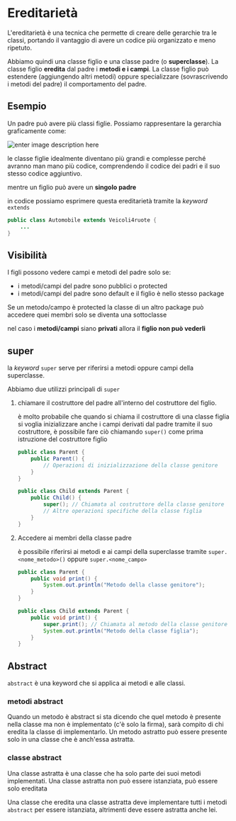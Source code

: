 ﻿# Ereditarietà

L'ereditarietà è una tecnica che permette di creare delle gerarchie tra le classi, portando il vantaggio di avere un codice più organizzato e meno ripetuto.

Abbiamo quindi una classe figlio e una classe padre (o **superclasse**). La classe figlio **eredita** dal padre i **metodi e i campi**. La classe figlio può estendere (aggiungendo altri metodi) oppure specializzare (sovrascrivendo i metodi del padre) il comportamento del padre.

## Esempio

Un padre può avere più classi figlie. Possiamo rappresentare la gerarchia graficamente come:

![enter image description here](https://i.ibb.co/7G8cLfX/ereditariet.png)

le classe figlie idealmente diventano più grandi e complesse perché avranno man mano più codice, comprendendo il codice dei padri e il suo stesso codice aggiuntivo.

mentre un figlio può avere un **singolo padre**

in codice possiamo esprimere questa ereditarietà tramite la *keyword* `extends`


```java
public class Automobile extends Veicoli4ruote {
	...
}
```

## Visibilità

I figli possono vedere campi e metodi del padre solo se:

- i metodi/campi del padre sono pubblici o protected
- i metodi/campi del padre sono default e il figlio è nello stesso package

Se un metodo/campo è protected la classe di un altro package può accedere quei membri solo se diventa una sottoclasse

nel caso i **metodi/campi** siano **privati** allora il **figlio non può vederli**


## super

la *keyword* `super` serve per riferirsi a metodi oppure campi della superclasse.

Abbiamo due utilizzi principali di `super`

1. chiamare il costruttore del padre all'interno del costruttore del figlio.

	è molto probabile che quando si chiama il costruttore di una classe figlia si voglia inizializzare anche i campi derivati dal padre tramite il suo costruttore, è possibile fare ciò chiamando `super()` come prima istruzione del costruttore figlio

	```java
	public class Parent {
	    public Parent() {
	        // Operazioni di inizializzazione della classe genitore
	    }
	}

	public class Child extends Parent {
	    public Child() {
	        super(); // Chiamata al costruttore della classe genitore
	        // Altre operazioni specifiche della classe figlia
	    }
	}
	```

2. Accedere ai membri della classe padre

	è possibile riferirsi ai metodi e ai campi della superclasse tramite `super.<nome_metodo>()` oppure `super.<nome_campo>`

	```java
	public class Parent {
	    public void print() {
	        System.out.println("Metodo della classe genitore");
	    }
	}

	public class Child extends Parent {
	    public void print() {
	        super.print(); // Chiamata al metodo della classe genitore
	        System.out.println("Metodo della classe figlia");
	    }
	}

	```


## Abstract

`abstract` è una keyword che si applica ai metodi e alle classi.

### metodi abstract

Quando un metodo è abstract si sta dicendo che quel metodo è presente nella classe ma non è implementato (c'è solo la firma), sarà compito di chi eredita la classe di implementarlo.
Un metodo astratto può essere presente solo in una classe che è anch'essa astratta.

### classe abstract
Una classe astratta è una classe che ha solo parte dei suoi metodi implementati.
Una classe astratta non può essere istanziata, può essere solo ereditata

Una classe che eredita una classe astratta deve implementare tutti i metodi `abstract` per essere istanziata, altrimenti deve essere astratta anche lei.
